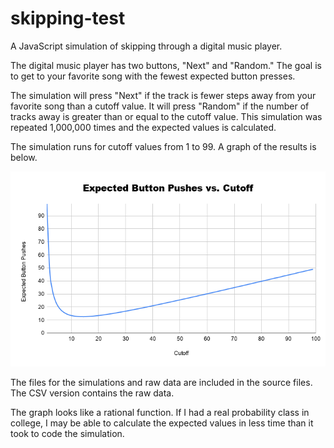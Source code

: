 # skipping-test
A JavaScript simulation of skipping through a digital music player.

The digital music player has two buttons, "Next" and "Random." The goal is to get to your favorite song with the fewest expected button presses.

The simulation will press "Next" if the track is fewer steps away from your favorite song than a cutoff value. It will press "Random" if the number of tracks away is greater than or equal to the cutoff value. This simulation was repeated 1,000,000 times and the expected values is calculated.

The simulation runs for cutoff values from 1 to 99. A graph of the results is below.

![A graph of button presses vs. cutoff of when to press "Random"](https://github.com/OmegaLimit/skipping-test/blob/master/Expected%20Button%20Pushes%20vs.%20Cutoff%20(1).png)

The files for the simulations and raw data are included in the source files. The CSV version contains the raw data.

The graph looks like a rational function. If I had a real probability class in college, I may be able to calculate the expected values in less time than it took to code the simulation.

